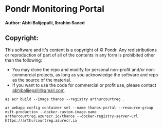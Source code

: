 # Pondr Monitoring Portal
#### Author: Abhi Balijepalli, Ibrahim Saeed

## Copyright: 
This software and it's content is a copyright of © Pondr. Any redistributions or reproduction of part of all of the contents in any form is prohibited other than the following: 
- You may clone the repo and modify for personal non-profit and/or non-commercial projects, as long as you acknowledge the software and repo as the source of the material.
- If you want to use the code for commercial or profit use, please contact abhibalijepalli@gmail.com



`az acr build --image thanos --registry arthurcourtreg .`    

`az webapp config container set --name thanos-portal --resource-group msft-production --docker-custom-image-name arthurcourtreg.azurecr.io/thanos --docker-registry-server-url https://arthurcourtreg.azurecr.io`

